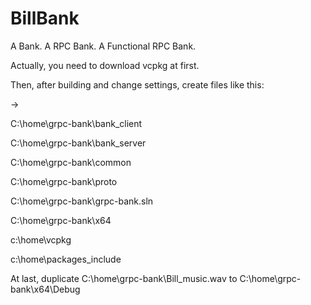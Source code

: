 # BillBank
A Bank. A RPC Bank. A Functional RPC Bank.

Actually, you need to download vcpkg at first.

Then, after building and change settings, create files like this:

->

  C:\home\grpc-bank\bank_client
  
  C:\home\grpc-bank\bank_server
  
  C:\home\grpc-bank\common
  
  C:\home\grpc-bank\proto
  
  C:\home\grpc-bank\grpc-bank.sln
  
  C:\home\grpc-bank\x64
  
  c:\home\vcpkg
  
  c:\home\packages_include

At last, duplicate C:\home\grpc-bank\Bill_music.wav to C:\home\grpc-bank\x64\Debug
